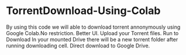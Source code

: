 # TorrentDownload-Using-Colab
By using this code we will able to download torrent annonymously using Google Colab.No restriction. Better UI. Upload your Torrent files. Run to Download In your mounted Drive there will be a new torrent folder after running downloading cell. Direct download to Google Drive. 
